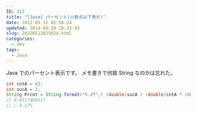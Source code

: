 ```yaml
---
ID: 322
title: "[Java] パーセント(小数点以下表示)"
date: 2012-05-12 02:56:24
updated: 2014-06-20 10:33:43
slug: 20120512025624.html
categories:
  - dev
tags:
  - Java
---
```


Java でのパーセント表示です。
メモ書きで何故 String なのかは忘れた。

<!--more-->

```java
int cntA = 63;
int sucA = 2;
String Prcnt = String.format("%.2f",( (double)sucA / (double)cntA * 100) );
// 0.0317460317
// ⇒ 3.17%
```
